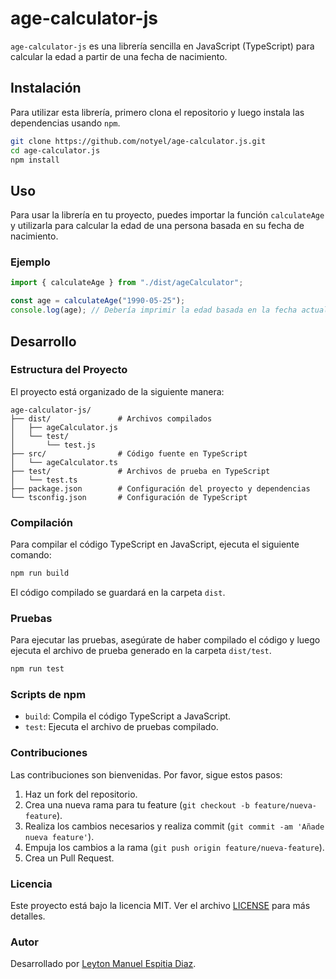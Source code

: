 # age-calculator-js

`age-calculator-js` es una librería sencilla en JavaScript (TypeScript) para calcular la edad a partir de una fecha de nacimiento.

## Instalación

Para utilizar esta librería, primero clona el repositorio y luego instala las dependencias usando `npm`.

```bash
git clone https://github.com/notyel/age-calculator.js.git
cd age-calculator.js
npm install
```

## Uso

Para usar la librería en tu proyecto, puedes importar la función `calculateAge` y utilizarla para calcular la edad de una persona basada en su fecha de nacimiento.

### Ejemplo

```typescript
import { calculateAge } from "./dist/ageCalculator";

const age = calculateAge("1990-05-25");
console.log(age); // Debería imprimir la edad basada en la fecha actual
```

## Desarrollo

### Estructura del Proyecto

El proyecto está organizado de la siguiente manera:

```
age-calculator-js/
├── dist/               # Archivos compilados
│   ├── ageCalculator.js
│   └── test/
│       └── test.js
├── src/                # Código fuente en TypeScript
│   └── ageCalculator.ts
├── test/               # Archivos de prueba en TypeScript
│   └── test.ts
├── package.json        # Configuración del proyecto y dependencias
└── tsconfig.json       # Configuración de TypeScript
```

### Compilación

Para compilar el código TypeScript en JavaScript, ejecuta el siguiente comando:

```bash
npm run build
```

El código compilado se guardará en la carpeta `dist`.

### Pruebas

Para ejecutar las pruebas, asegúrate de haber compilado el código y luego ejecuta el archivo de prueba generado en la carpeta `dist/test`.

```bash
npm run test
```

### Scripts de npm

- `build`: Compila el código TypeScript a JavaScript.
- `test`: Ejecuta el archivo de pruebas compilado.

### Contribuciones

Las contribuciones son bienvenidas. Por favor, sigue estos pasos:

1. Haz un fork del repositorio.
2. Crea una nueva rama para tu feature (`git checkout -b feature/nueva-feature`).
3. Realiza los cambios necesarios y realiza commit (`git commit -am 'Añade nueva feature'`).
4. Empuja los cambios a la rama (`git push origin feature/nueva-feature`).
5. Crea un Pull Request.

### Licencia

Este proyecto está bajo la licencia MIT. Ver el archivo [LICENSE](LICENSE) para más detalles.

### Autor

Desarrollado por [Leyton Manuel Espitia Diaz](https://github.com/notyel).
